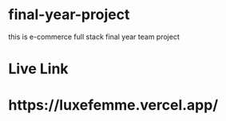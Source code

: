 # final-year-project 
this is e-commerce full stack final year   team  project   
<h1>Live Link</h1>
<h1>https://luxefemme.vercel.app/</h1>
